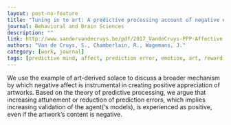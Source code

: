 ```yaml
---
layout: post-no-feature
title: "Tuning in to art: A predictive processing account of negative emotion in art"
journal: Behavioral and Brain Sciences
description: ""
link: http://www.sandervandecruys.be/pdf/2017_VandeCruys-PPP-Affective.pdf
authors: "Van de Cruys, S., Chamberlain, R., Wagemans, J."
category: [work, journal]
tags: [predictive mind, affect, prediction error, emotion, art, reward, uncertainty]
---
```


We use the example of art-derived solace to discuss a broader mechanism by which negative affect is instrumental in creating positive appreciation of artworks. Based on the theory of predictive processing, we argue that increasing attunement or reduction of prediction errors, which implies increasing validation of the agent(‘s models), is experienced as positive, even if the artwork’s content is negative.
